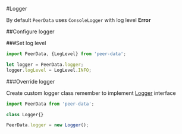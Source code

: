 #Logger

By default `PeerData` uses `ConsoleLogger` with log level **Error**

##Configure logger

###Set log level
```javascript
import PeerData, {LogLevel} from 'peer-data';

let logger = PeerData.logger;
logger.logLevel = LogLevel.INFO;
```

###Override logger

Create custom logger class remember to implement [Logger](../src/app/logger/logger.ts) interface

```javascript
import PeerData from 'peer-data';

class Logger{}

PeerData.logger = new Logger();
```